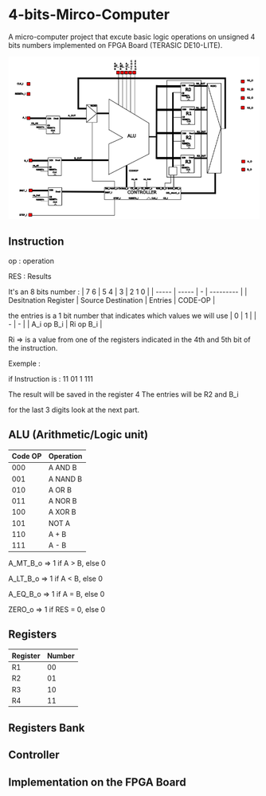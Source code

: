 # 4-bits-Mirco-Computer
A micro-computer project that excute basic logic operations on unsigned 4 bits numbers implemented on FPGA Board (TERASIC DE10-LITE).

![Computer Architecture](Project_Architecture.png)

## Instruction 
op : operation

RES : Results

It's an 8 bits number : 
| 7  6 | 5  4 | 3 | 2  1  0 |
| ----- | ----- | - | --------- |
| Desitnation Register |  Source Destination | Entries | CODE-OP |

the entries is a 1 bit number that indicates which values we will use 
| 0 | 1 |
| - | - |
| A_i op B_i | Ri op B_i |

Ri => is a value from one of the registers indicated in the 4th and 5th bit of the instruction.

Exemple : 


if Instruction is : 11 01 1 111 


The result will be saved in the register 4
The entries will be R2 and B_i

for the last 3 digits look at the next part.

## ALU (Arithmetic/Logic unit)


| Code OP | Operation |
| ---- | --------- |
| 000  |  A AND B  |
| 001  |  A NAND B |
| 010  |  A OR B   |
| 011  |  A NOR B  |
| 100  |  A XOR B  |
| 101  |  NOT A    |
| 110  |  A + B    |
| 111  |  A - B    |

A_MT_B_o => 1 if A > B, else 0

A_LT_B_o => 1 if A < B, else 0

A_EQ_B_o => 1 if A = B, else 0

ZERO_o => 1 if RES = 0, else 0



## Registers

| Register| Number |
| ------------- | ------------- |
| R1  |  00  |
| R2  |  01  |
| R3  |  10  |
| R4  |  11  |

## Registers Bank

## Controller

## Implementation on the FPGA Board